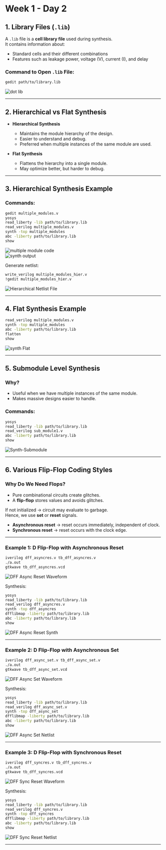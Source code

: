# Week 1 - Day 2

## 1. Library Files (`.lib`)

A `.lib` file is a **cell library file** used during synthesis.  
It contains information about:
- Standard cells and their different combinations
- Features such as leakage power, voltage (V), current (I), and delay

### Command to Open `.lib` File:
```bash
gedit path/to/library.lib
```

![dot lib](images/dot_lib.png)

---

## 2. Hierarchical vs Flat Synthesis

* **Hierarchical Synthesis**
  * Maintains the module hierarchy of the design.
  * Easier to understand and debug.
  * Preferred when multiple instances of the same module are used.

* **Flat Synthesis**
  * Flattens the hierarchy into a single module.
  * May optimize better, but harder to debug.

---

## 3. Hierarchical Synthesis Example

### Commands:

```bash
gedit multiple_modules.v
yosys
read_liberty -lib path/to/library.lib
read_verilog multiple_modules.v
synth -top multiple_modules
abc -liberty path/to/library.lib
show
```

![multiple module code](images/multiple_module_code.png)  
![synth output](images/multiple_module_u12.png)

Generate netlist:

```bash
write_verilog multiple_modules_hier.v
!gedit multiple_modules_hier.v
```

![Hierarchical Netlist File](images/netlist_multiple_module_hierv.png)

---

## 4. Flat Synthesis Example

```bash
read_verilog multiple_modules.v
synth -top multiple_modules
abc -liberty path/to/library.lib
flatten
show
```

![synth Flat](images/mm_flatten_show.png)

---

## 5. Submodule Level Synthesis

### Why?

* Useful when we have multiple instances of the same module.
* Makes massive designs easier to handle.

### Commands:

```bash
yosys
read_liberty -lib path/to/library.lib
read_verilog sub_module1.v
abc -liberty path/to/library.lib
show
```

![Synth-Submodule](images/mm_submodule1.png)

---

## 6. Various Flip-Flop Coding Styles

### Why Do We Need Flops?

* Pure combinational circuits create glitches.
* A **flip-flop** stores values and avoids glitches.

If not initialized → circuit may evaluate to garbage.  
Hence, we use **set** or **reset** signals.

* **Asynchronous reset** → reset occurs immediately, independent of clock.
* **Synchronous reset** → reset occurs with the clock edge.

---

### Example 1: D Flip-Flop with Asynchronous Reset

```bash
iverilog dff_asyncres.v tb_dff_asyncres.v
./a.out
gtkwave tb_dff_asyncres.vcd
```

![DFF Async Reset Waveform](images/tb_dff_asyncres.png)

Synthesis:

```bash
yosys
read_liberty -lib path/to/library.lib
read_verilog dff_asyncres.v
synth -top dff_asyncres
dfflibmap -liberty path/to/library.lib
abc -liberty path/to/library.lib
show
```

![DFF Async Reset Synth](images/dsynth_dff_asyncres.png)

---

### Example 2: D Flip-Flop with Asynchronous Set

```bash
iverilog dff_async_set.v tb_dff_async_set.v
./a.out
gtkwave tb_dff_async_set.vcd
```

![DFF Async Set Waveform](images/tb_dff_async_set.png)

Synthesis:

```bash
yosys
read_liberty -lib path/to/library.lib
read_verilog dff_async_set.v
synth -top dff_async_set
dfflibmap -liberty path/to/library.lib
abc -liberty path/to/library.lib
show
```

![DFF Async Set Netlist](images/synth_dff-async_set.png)

---

### Example 3: D Flip-Flop with Synchronous Reset

```bash
iverilog dff_syncres.v tb_dff_syncres.v
./a.out
gtkwave tb_dff_syncres.vcd
```

![DFF Sync Reset Waveform](images/tb_dff_syncres.png)

Synthesis:

```bash
yosys
read_liberty -lib path/to/library.lib
read_verilog dff_syncres.v
synth -top dff_syncres
dfflibmap -liberty path/to/library.lib
abc -liberty path/to/library.lib
show
```

![DFF Sync Reset Netlist](images/synth_dff_syncres.png)

---

